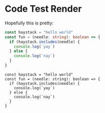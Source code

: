 # Code Test Render

Hopefully this is pretty:

```typescript
const haystack = "hello world"
const fun = (needle: string): boolean => {
  if (haystack.includes(needle) {
    console.log(`yay`)
  } else {
    console.log(`nay`)
  }
}
```

```
const haystack = "hello world"
const fun = (needle: string): boolean => {
  if (haystack.includes(needle) {
    console.log(`yay`)
  } else {
    console.log(`nay`)
  }
}
```


